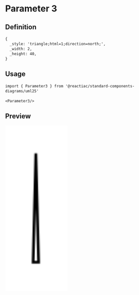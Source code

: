 # Parameter 3

## Definition

```
{
  _style: 'triangle;html=1;direction=north;',
  _width: 2,
  _height: 40,
}
```

## Usage

```
import { Parameter3 } from '@reactiac/standard-components-diagrams/uml25'

<Parameter3/>
```

## Preview

<img src="./parameter-3.png" width="200"/>
